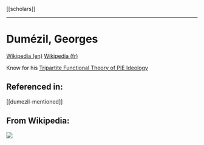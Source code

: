 [[scholars]]
***
# Dumézil, Georges
[Wikipedia (en)](https://en.wikipedia.org/wiki/Georges-Dum%C3%A9zil)
[Wikipedia (fr)](https://fr.wikipedia.org/wiki/Georges_Dum%C3%A9zil)

Know for his [Tripartite Functional Theory of PIE Ideology](functions.md)

## Referenced in:
[[dumezil-mentioned]]

## From Wikipedia:

![](publish/god-emperor-dumezil.png)
